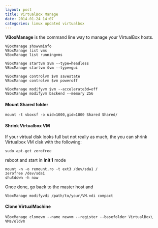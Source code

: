 ```yaml
---
layout: post
title: VirtualBox Manage
date: 2014-01-24 14:07
categories: linux updated virtualbox
---
```


**VBoxManage** is the command line way to manage your VirtualBox hosts.

	VBoxManage showvminfo
	VBoxManage list vms
	VBoxManage list runningvms
	
	VBoxManage startvm $vm --type=headless
	VBoxManage startvm $vm --type=gui
		
	VBoxManage controlvm $vm savestate
	VBoxManage controlvm $vm poweroff

	VBoxManage modifyvm $vm --accelerate3d=off
	VBoxManage modifyvm backend --memory 256

#### Mount Shared folder

	mount -t vboxsf -o uid=1000,gid=1000 Shared Shared/

#### Shrink Virtualbox VM

If your virtual disk looks full but not really as much, the you can shrink Virtualbox VM disk with the following:

	sudo apt-get zerofree

reboot and start in **Init 1** mode

	mount -n -o remount,ro -t ext3 /dev/sda1 /
	zerofree /dev/sda1
	shutdown -h now
	
Once done, go back to the master host and

	VboxManage modifyvdi /path/to/your/VM.vdi compact

#### Clone VirtualMachine

	VBoxManage clonevm --name newvm --register --basefolder VirtualBox\ VMs/oldvm
